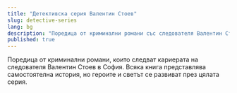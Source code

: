 ```yaml
---
title: "Детективска серия Валентин Стоев"
slug: detective-series
lang: bg
description: "Поредица от криминални романи със следователя Валентин Стоев"
published: true
---
```


Поредица от криминални романи, които следват кариерата на следователя Валентин Стоев в София. Всяка книга представлява самостоятелна история, но героите и светът се развиват през цялата серия.